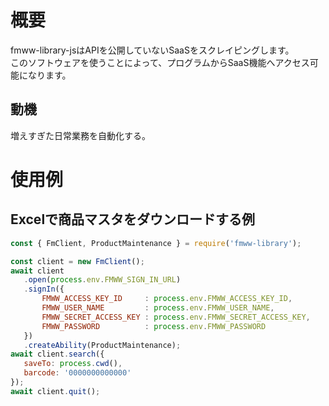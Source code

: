 # 概要
fmww-library-jsはAPIを公開していないSaaSをスクレイピングします。  
このソフトウェアを使うことによって、プログラムからSaaS機能へアクセス可能になります。

## 動機
増えすぎた日常業務を自動化する。

# 使用例
## Excelで商品マスタをダウンロードする例
 ```Javascript
const { FmClient, ProductMaintenance } = require('fmww-library');

const client = new FmClient();
await client
    .open(process.env.FMWW_SIGN_IN_URL)
    .signIn({
        FMWW_ACCESS_KEY_ID     : process.env.FMWW_ACCESS_KEY_ID,
        FMWW_USER_NAME         : process.env.FMWW_USER_NAME,
        FMWW_SECRET_ACCESS_KEY : process.env.FMWW_SECRET_ACCESS_KEY,
        FMWW_PASSWORD          : process.env.FMWW_PASSWORD
    })
    .createAbility(ProductMaintenance);
await client.search({
    saveTo: process.cwd(),
    barcode: '0000000000000'
});
await client.quit();
```